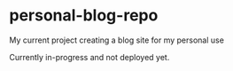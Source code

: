 # personal-blog-repo

My current project creating a blog site for my personal use

Currently in-progress and not deployed yet.
